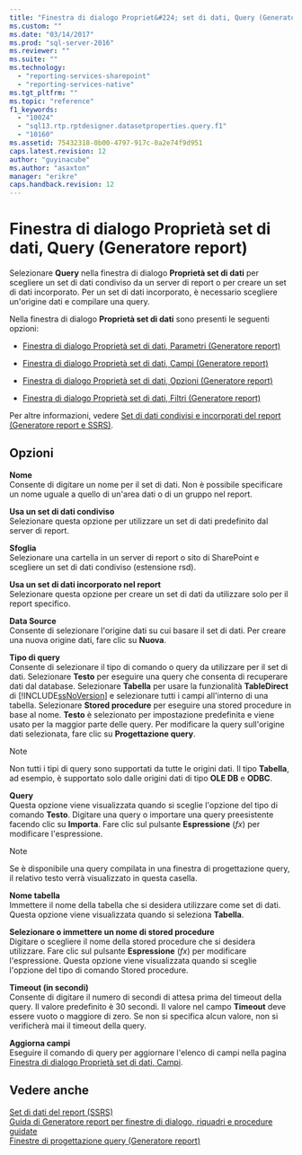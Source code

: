```yaml
---
title: "Finestra di dialogo Propriet&#224; set di dati, Query (Generatore report) | Microsoft Docs"
ms.custom: ""
ms.date: "03/14/2017"
ms.prod: "sql-server-2016"
ms.reviewer: ""
ms.suite: ""
ms.technology: 
  - "reporting-services-sharepoint"
  - "reporting-services-native"
ms.tgt_pltfrm: ""
ms.topic: "reference"
f1_keywords: 
  - "10024"
  - "sql13.rtp.rptdesigner.datasetproperties.query.f1"
  - "10160"
ms.assetid: 75432318-0b00-4797-917c-0a2e74f9d951
caps.latest.revision: 12
author: "guyinacube"
ms.author: "asaxton"
manager: "erikre"
caps.handback.revision: 12
---
```

# Finestra di dialogo Propriet&#224; set di dati, Query (Generatore report)
  Selezionare **Query** nella finestra di dialogo **Proprietà set di dati** per scegliere un set di dati condiviso da un server di report o per creare un set di dati incorporato. Per un set di dati incorporato, è necessario scegliere un'origine dati e compilare una query.  
  
 Nella finestra di dialogo **Proprietà set di dati** sono presenti le seguenti opzioni:  
  
-   [Finestra di dialogo Proprietà set di dati, Parametri &#40;Generatore report&#41;](../Topic/Dataset%20Properties%20Dialog%20Box,%20Parameters%20\(Report%20Builder\).md)  
  
-   [Finestra di dialogo Proprietà set di dati, Campi &#40;Generatore report&#41;](../Topic/Dataset%20Properties%20Dialog%20Box,%20Fields%20\(Report%20Builder\).md)  
  
-   [Finestra di dialogo Proprietà set di dati, Opzioni &#40;Generatore report&#41;](../../reporting-services/report-data/dataset-properties-dialog-box-options-report-builder.md)  
  
-   [Finestra di dialogo Proprietà set di dati, Filtri &#40;Generatore report&#41;](../Topic/Dataset%20Properties%20Dialog%20Box,%20Filters%20\(Report%20Builder\).md)  
  
 Per altre informazioni, vedere [Set di dati condivisi e incorporati del report &#40;Generatore report e SSRS&#41;](../../reporting-services/report-data/report-embedded-datasets-and-shared-datasets-report-builder-and-ssrs.md).  
  
## Opzioni  
 **Nome**  
 Consente di digitare un nome per il set di dati. Non è possibile specificare un nome uguale a quello di un'area dati o di un gruppo nel report.  
  
 **Usa un set di dati condiviso**  
 Selezionare questa opzione per utilizzare un set di dati predefinito dal server di report.  
  
 **Sfoglia**  
 Selezionare una cartella in un server di report o sito di SharePoint e scegliere un set di dati condiviso (estensione rsd).  
  
 **Usa un set di dati incorporato nel report**  
 Selezionare questa opzione per creare un set di dati da utilizzare solo per il report specifico.  
  
 **Data Source**  
 Consente di selezionare l'origine dati su cui basare il set di dati. Per creare una nuova origine dati, fare clic su **Nuova**.  
  
 **Tipo di query**  
 Consente di selezionare il tipo di comando o query da utilizzare per il set di dati. Selezionare **Testo** per eseguire una query che consenta di recuperare dati dal database. Selezionare **Tabella** per usare la funzionalità **TableDirect** di [!INCLUDE[ssNoVersion](../../includes/ssnoversion-md.md)] e selezionare tutti i campi all'interno di una tabella. Selezionare **Stored procedure** per eseguire una stored procedure in base al nome. **Testo** è selezionato per impostazione predefinita e viene usato per la maggior parte delle query. Per modificare la query sull'origine dati selezionata, fare clic su **Progettazione query**.  
  
> [!NOTE]  
>  Non tutti i tipi di query sono supportati da tutte le origini dati. Il tipo **Tabella**, ad esempio, è supportato solo dalle origini dati di tipo **OLE DB** e **ODBC**.  
  
 **Query**  
 Questa opzione viene visualizzata quando si sceglie l'opzione del tipo di comando **Testo**. Digitare una query o importare una query preesistente facendo clic su **Importa**. Fare clic sul pulsante **Espressione** (*fx*) per modificare l'espressione.  
  
> [!NOTE]  
>  Se è disponibile una query compilata in una finestra di progettazione query, il relativo testo verrà visualizzato in questa casella.  
  
 **Nome tabella**  
 Immettere il nome della tabella che si desidera utilizzare come set di dati. Questa opzione viene visualizzata quando si seleziona **Tabella**.  
  
 **Selezionare o immettere un nome di stored procedure**  
 Digitare o scegliere il nome della stored procedure che si desidera utilizzare. Fare clic sul pulsante **Espressione** (*fx*) per modificare l'espressione. Questa opzione viene visualizzata quando si sceglie l'opzione del tipo di comando Stored procedure.  
  
 **Timeout (in secondi)**  
 Consente di digitare il numero di secondi di attesa prima del timeout della query. Il valore predefinito è 30 secondi. Il valore nel campo **Timeout** deve essere vuoto o maggiore di zero. Se non si specifica alcun valore, non si verificherà mai il timeout della query.  
  
 **Aggiorna campi**  
 Eseguire il comando di query per aggiornare l'elenco di campi nella pagina [Finestra di dialogo Proprietà set di dati, Campi](../Topic/Dataset%20Properties%20Dialog%20Box,%20Fields%20\(Report%20Builder\).md).  
  
## Vedere anche  
 [Set di dati del report &#40;SSRS&#41;](../../reporting-services/report-data/report-datasets-ssrs.md)   
 [Guida di Generatore report per finestre di dialogo, riquadri e procedure guidate](http://msdn.microsoft.com/it-it/2da24891-0b6d-4d3c-8b18-81b98752642f)   
 [Finestre di progettazione query &#40;Generatore report&#41;](../Topic/Query%20Designers%20\(Report%20Builder\).md)  
  
  